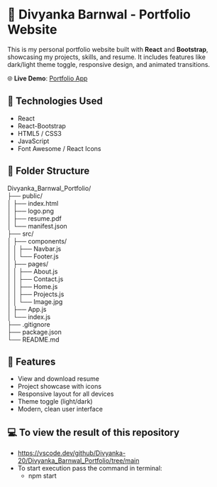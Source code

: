 # 💼 Divyanka Barnwal - Portfolio Website

This is my personal portfolio website built with **React** and **Bootstrap**, showcasing my projects, skills, and resume. It includes features like dark/light theme toggle, responsive design, and animated transitions.

🌐 **Live Demo**: [Portfolio App](https://divyanka-barnwal-portfolio.onrender.com/)


## 🔧 Technologies Used

- React
- React-Bootstrap
- HTML5 / CSS3
- JavaScript
- Font Awesome / React Icons

## 📁 Folder Structure 

Divyanka_Barnwal_Portfolio/<br>
├── public/<br>
│ ├── index.html<br>
│ ├── logo.png<br>
│ ├── resume.pdf<br>
│ └── manifest.json<br>
├── src/<br>
│ ├── components/<br> 
│ │ ├── Navbar.js<br>
│ │ └── Footer.js<br>
│ ├── pages/<br>
│ │ ├── About.js<br>
│ │ ├── Contact.js<br>
│ │ ├── Home.js<br>
│ │ ├── Projects.js<br>
│ │ └── Image.jpg<br>
│ ├── App.js<br>
│ └── index.js<br>
├── .gitignore<br>
├── package.json<br>
└── README.md 


## 🧠 Features

- View and download resume
- Project showcase with icons
- Responsive layout for all devices
- Theme toggle (light/dark)
- Modern, clean user interface


## 💻 To view the result of this repository

- https://vscode.dev/github/Divyanka-20/Divyanka_Barnwal_Portfolio/tree/main
- To start execution pass the command in terminal:
  - npm start
